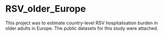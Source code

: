 # RSV_older_Europe
This project was to estimate country-level RSV hospitalisation burden in older adults in Europe. The public datasets for this study were attached.
